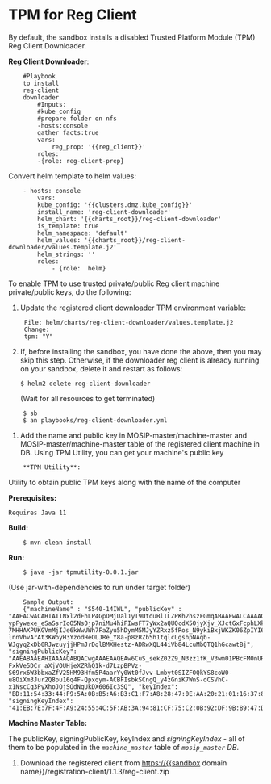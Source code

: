 # TPM for Reg Client

By default, the sandbox installs a disabled Trusted Platform Module \(TPM\) Reg Client Downloader.

**Reg Client Downloader**:

```text
    #Playbook
    to install
    reg-client
    downloader
        #Inputs:
        #kube_config
        #prepare folder on nfs
        -hosts:console
        gather facts:true
        vars:
            reg_prop: '{{reg_client}}'
        roles:
        -{role: reg-client-prep}
```

Convert helm template to helm values:

```text
    - hosts: console
        vars:
        kube_config: '{{clusters.dmz.kube_config}}'
        install_name: 'reg-client-downloader' 
        helm_chart: '{{charts_root}}/reg-client-downloader'
        is_template: true
        helm_namespace: 'default'
        helm_values: '{{charts_root}}/reg-client-downloader/values.template.j2'
        helm_strings: ''
        roles:
            - {role:  helm}
```

To enable TPM to use trusted private/public Reg client machine private/public keys, do the following:

1. Update the registered client downloader TPM environment variable:

   ```text
    File: helm/charts/reg-client-downloader/values.template.j2
    Change:
    tpm: "Y"
   ```

2. If, before installing the sandbox, you have done the above, then you may skip this step. Otherwise, if the downloader reg client is already running on your sandbox, delete it and restart as follows:

   ```text
   $ helm2 delete reg-client-downloader
   ```

   \(Wait for all resources to get terminated\)

```text
    $ sb
    $ an playbooks/reg-client-downloader.yml
```

1. Add the name and public key in MOSIP-master/machine-master and MOSIP-master/machine-master table of the registered client machine in DB. Using TPM Utility, you can get your machine's public key

```text
    **TPM Utility**:
```

Utility to obtain public TPM keys along with the name of the computer

**Prerequisites:**

```text
Requires Java 11
```

**Build:**

```text
    $ mvn clean install
```

**Run:**

```text
    $ java -jar tpmutility-0.0.1.jar
```

\(Use jar-with-dependencies to run under target folder\)

```text
    Sample Output:
    {"machineName" : "S540-14IWL", "publicKey" : "AAEACwACAHIAIINxl2dEhLP4GpDMjUal1yT9UtduBlILZPKh2hszFGmqABAAFwALCAAAAQABAQDiSa_AdVmDrj-ypFywexe_eSaSsrIoO5Ns0jp7niMu4hiFIwsFT7yWx2aQUQcdX5OjyXjv_XJctGxFcphLXke5fwAoW6BsbeM__1Mlhq9YvdMKlwMjhKcd-7MHHAXPUKGVmMjIJe6kWwUWh7FaZyu5hDymM5MJyYZRxz5fRos_N9ykiBxjWKZK06ZpIYI6Tj9rUNZ6HAdbJH2RmBHuO0knpbXdB-lnnVhvArAt3KWoyH3YzodHeOLJRe_Y8a-p8zRZb5h1tqlcLgshpNAqb-WJgyq2xDb0RJwzuyjjHPmJrDqlBMXHestz-ADRwXQL44iVb84LcuMbQTQ1hGcawtBj", "signingPublicKey": "AAEABAAEAHIAAAAQABQACwgAAAEAAQEAw6CuS_sekZ02Z9_N3zz1fK_V3wm01PBcFM0nURerczjO2wqIxfmXpQQql3_S819nj_MwtkZ8K2ja0MRUJzJrmmbgBreFIGTa7Zhl9uAdzKghAA5hEaXV1YcxIl8m72vZpVX_dgqYzU8dccfRChsA-FxkVe5DCr_aXjVOUHjeXZRhQ1k-d7LzpBPVz-S69rx6W3bbxaZfV25HM93Hfm5P4aarYy0Wt0fJvv-Lmbyt0SIZFOQkYS8coW0-u8OiXm3Jur2Q8pu16q4F-Qpxqym-ACBFIsbkSCngQ_y4zGniK7WnS-dCSVhC-x1NscCq3PyXhoJOjSOdNqUkDX606Ic3SQ", "keyIndex": "BD:11:54:33:44:F9:5A:0B:B5:A6:B3:C1:F7:A8:28:47:0E:AA:20:21:01:16:37:89:D1:9C:8D:EC:96:5D:F5:A6", "signingKeyIndex": "41:EB:7E:7F:4F:A9:24:55:4C:5F:AB:3A:94:81:CF:75:C2:0B:92:DF:9B:89:47:D1:AD:B0:84:7A:F7:65:6A:88"}
```

**Machine Master Table:**

The publicKey, signingPublicKey, keyIndex and _signingKeyIndex_ - all of them to be populated in the _`machine_master`_ table of _`mosip_master` DB_.

1. Download the registered client from [https://{{sandbox](https://{{sandbox) domain name}}/registration-client/1.1.3/reg-client.zip


